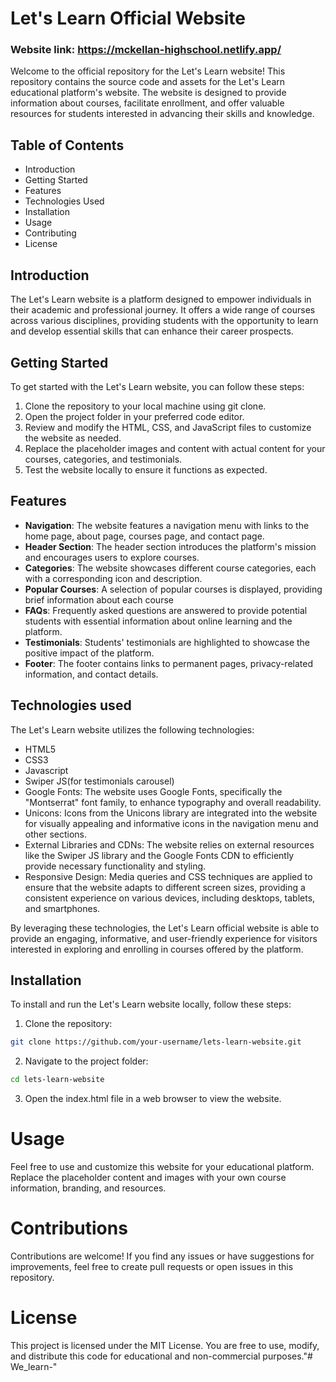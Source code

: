 # **Let's Learn Official Website**
### Website link: https://mckellan-highschool.netlify.app/

Welcome to the official repository for the Let's Learn website! This repository contains the source code and assets for the Let's Learn educational platform's website. The website is designed to provide information about courses, facilitate enrollment, and offer valuable resources for students interested in advancing their skills and knowledge.

## Table of Contents

- Introduction
- Getting Started
- Features
- Technologies Used
- Installation
- Usage
- Contributing
- License


## Introduction

The Let's Learn website is a platform designed to empower individuals in their academic and professional journey. It offers a wide range of courses across various disciplines, providing students with the opportunity to learn and develop essential skills that can enhance their career prospects.

## Getting Started

To get started with the Let's Learn website, you can follow these steps:

1. Clone the repository to your local machine using git clone.
2. Open the project folder in your preferred code editor.
3. Review and modify the HTML, CSS, and JavaScript files to customize the website as needed.
4. Replace the placeholder images and content with actual content for your courses, categories, and testimonials.
5. Test the website locally to ensure it functions as expected.


## Features

- **Navigation**: The website features a navigation menu with links to the home page, about page, courses page, and contact page.
- **Header Section**: The header section introduces the platform's mission and encourages users to explore courses.
- **Categories**: The website showcases different course categories, each with a corresponding icon and description.
- **Popular Courses**: A selection of popular courses is displayed, providing brief information about each course
- **FAQs**: Frequently asked questions are answered to provide potential students with essential information about online learning and the platform.
- **Testimonials**: Students' testimonials are highlighted to showcase the positive impact of the platform.
- **Footer**: The footer contains links to permanent pages, privacy-related information, and contact details.


## Technologies used 

The Let's Learn website utilizes the following technologies:

- HTML5 
- CSS3
- Javascript
- Swiper JS(for testimonials carousel)
- Google Fonts: The website uses Google Fonts, specifically the "Montserrat" font family, to enhance typography and overall readability.
- Unicons: Icons from the Unicons library are integrated into the website for visually appealing and informative icons in the navigation menu and other sections.
- External Libraries and CDNs: The website relies on external resources like the Swiper JS library and the Google Fonts CDN to efficiently provide necessary functionality and styling.
- Responsive Design: Media queries and CSS techniques are applied to ensure that the website adapts to different screen sizes, providing a consistent experience on various devices, including desktops, tablets, and smartphones.

By leveraging these technologies, the Let's Learn official website is able to provide an engaging, informative, and user-friendly experience for visitors interested in exploring and enrolling in courses offered by the platform.

## Installation

To install and run the Let's Learn website locally, follow these steps:

1. Clone the repository:
```bash
git clone https://github.com/your-username/lets-learn-website.git
```

2. Navigate to the project folder:
 ```bash
cd lets-learn-website
```

3. Open the index.html file in a web browser to view the website.


# Usage

Feel free to use and customize this website for your educational platform. Replace the placeholder content and images with your own course information, branding, and resources.

# Contributions

Contributions are welcome! If you find any issues or have suggestions for improvements, feel free to create pull requests or open issues in this repository.

# License

This project is licensed under the MIT License. You are free to use, modify, and distribute this code for educational and non-commercial purposes."# We_learn-" 

